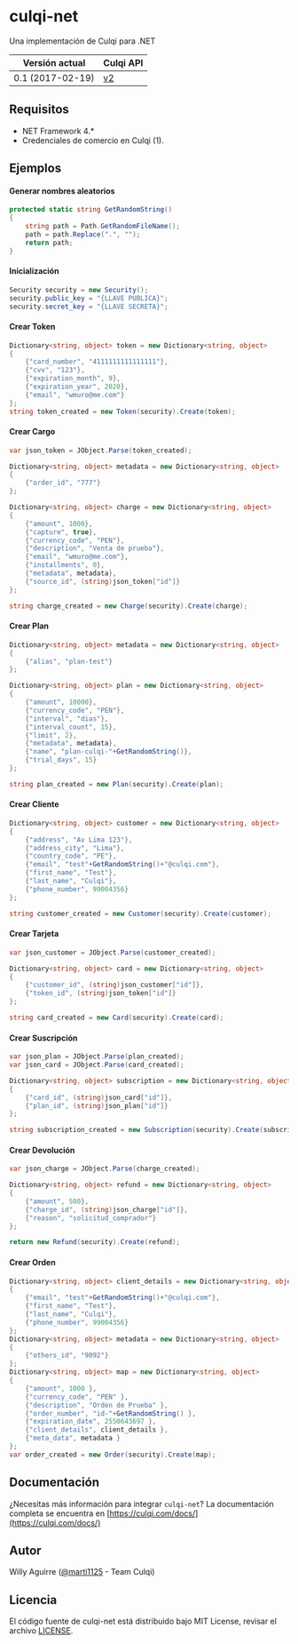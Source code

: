 # culqi-net
Una implementación de Culqi para .NET

| Versión actual|Culqi API|
|----|----|
| 0.1 (2017-02-19) |[v2](https://culqi.com/api/)|

## Requisitos

- NET Framework 4.*
- Credenciales de comercio en Culqi (1).

## Ejemplos

#### Generar nombres aleatorios

```cs
protected static string GetRandomString()
{
	string path = Path.GetRandomFileName();
	path = path.Replace(".", "");
	return path;
}
```

#### Inicialización

```cs
Security security = new Security();
security.public_key = "{LLAVE PUBLICA}";
security.secret_key = "{LLAVE SECRETA}";
```

#### Crear Token

```cs
Dictionary<string, object> token = new Dictionary<string, object>
{
	{"card_number", "4111111111111111"},
	{"cvv", "123"},
	{"expiration_month", 9},
	{"expiration_year", 2020},
	{"email", "wmuro@me.com"}
};
string token_created = new Token(security).Create(token);
```


#### Crear Cargo

```cs
var json_token = JObject.Parse(token_created);

Dictionary<string, object> metadata = new Dictionary<string, object>
{
	{"order_id", "777"}
};

Dictionary<string, object> charge = new Dictionary<string, object>
{
	{"amount", 1000},
	{"capture", true},
	{"currency_code", "PEN"},
	{"description", "Venta de prueba"},
	{"email", "wmuro@me.com"},
	{"installments", 0},
	{"metadata", metadata},
	{"source_id", (string)json_token["id"]}
};

string charge_created = new Charge(security).Create(charge);
```

#### Crear Plan

```cs
Dictionary<string, object> metadata = new Dictionary<string, object>
{
	{"alias", "plan-test"}
};

Dictionary<string, object> plan = new Dictionary<string, object>
{
	{"amount", 10000},
	{"currency_code", "PEN"},
	{"interval", "dias"},
	{"interval_count", 15},
	{"limit", 2},
	{"metadata", metadata},
	{"name", "plan-culqi-"+GetRandomString()},
	{"trial_days", 15}
};

string plan_created = new Plan(security).Create(plan);
```

#### Crear Cliente

```cs
Dictionary<string, object> customer = new Dictionary<string, object>
{
	{"address", "Av Lima 123"},
	{"address_city", "Lima"},
	{"country_code", "PE"},
	{"email", "test"+GetRandomString()+"@culqi.com"},
	{"first_name", "Test"},
	{"last_name", "Culqi"},
	{"phone_number", 99004356}
};

string customer_created = new Customer(security).Create(customer);
```

#### Crear Tarjeta

```cs
var json_customer = JObject.Parse(customer_created);

Dictionary<string, object> card = new Dictionary<string, object>
{
	{"customer_id", (string)json_customer["id"]},
	{"token_id", (string)json_token["id"]}
};

string card_created = new Card(security).Create(card);
```

#### Crear Suscripción

```cs
var json_plan = JObject.Parse(plan_created);
var json_card = JObject.Parse(card_created);

Dictionary<string, object> subscription = new Dictionary<string, object>
{
	{"card_id", (string)json_card["id"]},
	{"plan_id", (string)json_plan["id"]}
};

string subscription_created = new Subscription(security).Create(subscription);
```

#### Crear Devolución

```cs
var json_charge = JObject.Parse(charge_created);

Dictionary<string, object> refund = new Dictionary<string, object>
{
	{"amount", 500},
	{"charge_id", (string)json_charge["id"]},
	{"reason", "solicitud_comprador"}
};

return new Refund(security).Create(refund);
```

#### Crear Orden

```cs
Dictionary<string, object> client_details = new Dictionary<string, object>
{
	{"email", "test"+GetRandomString()+"@culqi.com"},
	{"first_name", "Test"},
	{"last_name", "Culqi"},
	{"phone_number", 99004356}
};
Dictionary<string, object> metadata = new Dictionary<string, object>
{
	{"others_id", "9092"}
};
Dictionary<string, object> map = new Dictionary<string, object>
{
	{"amount", 1000 },
	{"currency_code", "PEN" },
	{"description", "Orden de Prueba" },
	{"order_number", "id-"+GetRandomString() },
	{"expiration_date", 2550643697 },
	{"client_details", client_details },
	{"meta_data", metadata }
};
var order_created = new Order(security).Create(map);
```

## Documentación
¿Necesitas más información para integrar `culqi-net`? La documentación completa se encuentra en [https://culqi.com/docs/](https://culqi.com/docs/)

## Autor

Willy Aguirre ([@marti1125](https://github.com/marti1125) - Team Culqi)

## Licencia

El código fuente de culqi-net está distribuido bajo MIT License, revisar el archivo
[LICENSE](https://github.com/culqi/culqi-net/blob/master/LICENSE).

